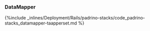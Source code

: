 <!--  usedin: [ _rails/deployment/padrino-stacks.md] -->


### DataMapper



{%include _inlines/Deployment/Rails/padrino-stacks/code_padrino-stacks_datamapper-taapperset.md %}




